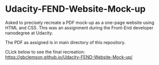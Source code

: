 # Udacity-FEND-Website-Mock-up
Asked to precisely recreate a PDF mock-up as a one-page website using HTML and CSS. This was an assignment during the Front-End developer nanodegree at Udacity.

The PDF as assigned is in main directory of this repository.

CLick below to see the final recreation:
https://gbclemson.github.io/Udacity-FEND-Website-Mock-up/
